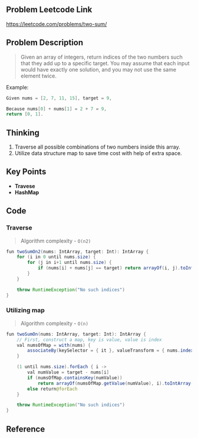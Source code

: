 ## Problem Leetcode Link
https://leetcode.com/problems/two-sum/

## Problem Description
>Given an array of integers, return indices of the two numbers such that they add up to a specific target. You may assume that each input would have exactly one solution, and you may not use the same element twice.

Example:
```java
Given nums = [2, 7, 11, 15], target = 9,

Because nums[0] + nums[1] = 2 + 7 = 9,
return [0, 1].
```

## Thinking
1. Traverse all possible combinations of two numbers inside this array.
2. Utilize data structure map to save time cost with help of extra space.

## Key Points
* **Travese**
* **HashMap**

## Code
### Traverse
> Algorithm complexity - `O(n2)`
```java
fun twoSumOn2(nums: IntArray, target: Int): IntArray {
    for (i in 0 until nums.size) {
        for (j in i+1 until nums.size) {
            if (nums[i] + nums[j] == target) return arrayOf(i, j).toIntArray()
        }
    }

    throw RuntimeException("No such indices")
}
```

### Utilizing map
> Algorithm complexity - `O(n)`
```java
fun twoSumOn(nums: IntArray, target: Int): IntArray {
    // First, construct a map, key is value, value is index
    val numsOfMap = with(nums) {
        associateBy(keySelector = { it }, valueTransform = { nums.indexOf(it) })
    }

    (1 until nums.size).forEach { i ->
        val numValue = target - nums[i]
        if (numsOfMap.containsKey(numValue))
            return arrayOf(numsOfMap.getValue(numValue), i).toIntArray()
        else return@forEach
    }

    throw RuntimeException("No such indices")
}
```

## Reference